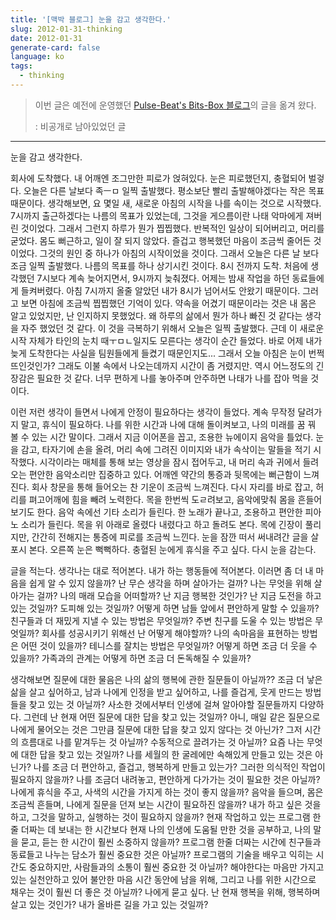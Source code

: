 ```yaml
---
title: '[맥박 블로그] 눈을 감고 생각한다.'
slug: 2012-01-31-thinking
date: 2012-01-31
generate-card: false
language: ko
tags:
  - thinking
---
```


> 이번 글은 예전에 운영했던 [Pulse-Beat's Bits-Box 블로그](https://pulsebeat.tistory.com/)의 글을 옮겨 왔다.
>
> : 비공개로 남아있었던 글

---

눈을 감고 생각한다.

회사에 도착했다. 내 어깨엔 조그만한 피로가 얹혀있다. 눈은 피로했던지, 충혈되어 벌겋다. 오늘은 다른 날보다 족ㅡㅁ 일찍 출발했다. 평소보단 빨리 출발해야겠다는 작은 목표 때문이다. 생각해보면, 요 몇일 새, 새로운 아침의 시작을 나를 속이는 것으로 시작했다. 7시까지 출근하겠다는 나름의 목표가 있었는데, 그것을 게으름이란 나태 악마에게 져버린 것이었다. 그래서 그런지 하루가 뭔가 찝찝했다. 반복적인 일상이 되어버리고, 머리를 굳었다. 몸도 뻐근하고, 일이 잘 되지 않았다. 즐겁고 행복했던 마음이 조금씩 줄어든 것이었다. 그것의 원인 중 하나가 아침의 시작이었을 것이다. 그래서 오늘은 다른 날 보다 조금 일찍 출발했다. 나름의 목표를 하나 상기시킨 것이다. 8시 전까지 도착. 처음에 생각했던 7시보다 계속 늦어지면서, 9시까지 늦춰졌다. 어제는 밤새 작업을 하던 동료들에게 들켜버렸다. 아침 7시까지 올줄 알았던 내가 8시가 넘어서도 안왔기 때문이다. 그러고 보면 아침에 조금씩 찝찝했던 기억이 있다. 약속을 어겼기 때문이라는 것은 내 몸은 알고 있었지만, 난 인지하지 못했었다. 왜 하루의 삶에서 뭔가 하나 빠진 것 같다는 생각을 자주 했었던 것 같다. 이 것을 극복하기 위해서 오늘은 일찍 출발했다. 근데 이 새로운 시작 자체가 타인의 눈치 때ㅜㅁㄴ일지도 모른다는 생각이 순간 들었다. 바로 어제 내가 늦게 도착한다는 사실을 팀원들에게 들켰기 때문인지도... 그래서 오늘 아침은 눈이 번쩍 뜨인것인가? 그래도 이불 속에서 나오는데까지 시간이 좀 거렸지만. 역시 어느정도의 긴장감은 필요한 것 같다. 너무 편하게 나를 놓아주며 안주하면 나태가 나를 잡아 먹을 것이다.

이런 저런 생각이 들면서 나에게 안정이 필요하다는 생각이 들었다. 계속 무작정 달려가지 말고, 휴식이 필요하다. 나를 위한 시간과 나에 대해 돌이켜보고, 나의 미래를 꿈 꿔 볼 수 있는 시간 말이다. 그래서 지금 이어폰을 꼽고, 조용한 뉴에이지 음악을 틀었다. 눈을 감고, 타자기에 손을 올려, 머리 속에 그려진 이미지와 내가 속삭이는 말들을 적기 시작했다. 시각이라는 매체를 통해 보는 영상을 잠시 접어두고, 내 머리 속과 귀에서 들려오는 편안한 음악소리만 집중하고 있다. 어깨엔 약간의 통증과 뒷목에는 뻐근함이 느껴진다. 회사 창문을 통해 들어오는 찬 기운이 조금씩 느껴진다. 다시 자리를 바로 잡고, 허리를 펴고어깨에 힘을 빼려 노력한다. 목을 한번씩 도ㄹ려보고, 음악에맞춰 몸을 흔들어 보기도 한다. 음악 속에선 기타 소리가 들린다. 한 노래가 끝나고, 조용하고 편안한 피아노 소리가 들린다. 목을 위 아래로 올렸다 내렸다고 하고 돌려도 본다. 목에 긴장이 풀리지만, 간간히 전해지는 통증에 피로를 조금씩 느낀다. 눈을 잠깐 떠서 써내려간 글을 살포시 본다. 오른쪽 눈은 뻑뻑하다. 충혈된 눈에게 휴식을 주고 싶다. 다시 눈을 감는다.

글을 적는다. 생각나는 대로 적어본다. 내가 하는 행동들에 적어본다. 이러면 좀 더 내 마음을 쉽게 알 수 있지 않을까? 난 무슨 생각을 하며 살아가는 걸까? 나는 무엇을 위해 살아가는 걸까? 나의 매래 모습을 어떠할까? 난 지금 행복한 것인가? 난 지금 도전을 하고 있는 것일까? 도피해 있는 것일까? 어떻게 하면 남들 앞에서 편안하게 말할 수 있을까? 친구들과 더 재밌게 지낼 수 있는 방법은 무엇일까? 주변 친구를 도울 수 있는 방법은 무엇일까? 회사를 성공시키기 위해선 난 어떻게 해야할까? 나의 속마음을 표현하는 방법은 어떤 것이 있을까? 테니스를 잘치는 방법은 무엇일까? 어떻게 하면 조금 더 웃을 수 있을까? 가족과의 관계는 어떻게 하면 조금 더 돈독해질 수 있을까?

생각해보면 질문에 대한 물음은 나의 삶의 행복에 관한 질문들이 아닐까?? 조금 더 낳은 삶을 살고 싶어하고, 남과 나에게 인정을 받고 싶어하고, 나를 즐겁게, 웃게 만드는 방법들을 찾고 있는 것 아닐까? 사소한 것에서부터 인생에 걸쳐 알아야할 질문들까지 다양하다. 그런데 난 현재 어떤 질문에 대한 답을 찾고 있는 것일까? 아니, 매일 같은 질문으로 나에게 물어오는 것은 그만큼 질문에 대한 답을 찾고 있지 않다는 것 아닌가? 그저 시간의 흐름대로 나를 맡겨두는 것 아닐까? 수동적으로 끌려가는 것 아닐까? 요즘 나는 무엇에 대한 답을 찾고 있는 것일까? 나를 세월의 한 굴레에만 속해있게 만들고 있는 것은 아닌가? 나를 조금 더 편안하고, 즐겁고, 행복하게 만들고 있는가? 그러한 의식적인 작업이 필요하지 않을까? 나를 조금더 내려놓고, 편안하게 다가가는 것이 필요한 것은 아닐까? 나에게 휴식을 주고, 사색의 시간을 가지게 하는 것이 좋지 않을까? 음악을 들으며, 몸은 조금씩 흔들며, 나에게 질문을 던져 보는 시간이 필요하진 않을까? 내가 하고 싶은 것을 하고, 그것을 말하고, 실행하는 것이 필요하지 않을까? 현재 작업하고 있는 프로그램 한줄 더짜는 데 보내는 한 시간보다 현재 나의 인생에 도움될 만한 것을 공부하고, 나의 말을 묻고, 듣는 한 시간이 훨씬 소중하지 않을까? 프로그램 한줄 더짜는 시간에 친구들과 동료들고 나누는 담소가 훨씬 중요한 것은 아닐까? 프로그램의 기술을 배우고 익히는 시간도 중요하지만, 사람들과의 소통이 훨씬 중요한 것 아닐까? 해야한다는 마음만 가지고 있는 실천안하고 있어 불안한 마음 시간 동안에 남을 위해, 그리고 나를 위한 시간으로 채우는 것이 훨씬 더 좋은 것 아닐까? 나에게 묻고 싶다. 난 현재 행복을 위해, 행복하며 살고 있는 것인가? 내가 올바른 길을 가고 있는 것일까?
